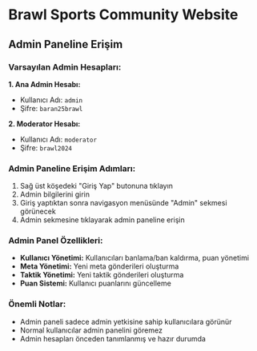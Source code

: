 # Brawl Sports Community Website

## Admin Paneline Erişim

### Varsayılan Admin Hesapları:

**1. Ana Admin Hesabı:**
- Kullanıcı Adı: `admin`
- Şifre: `baran25brawl`

**2. Moderator Hesabı:**
- Kullanıcı Adı: `moderator`
- Şifre: `brawl2024`

### Admin Paneline Erişim Adımları:

1. Sağ üst köşedeki "Giriş Yap" butonuna tıklayın
2. Admin bilgilerini girin
3. Giriş yaptıktan sonra navigasyon menüsünde "Admin" sekmesi görünecek
4. Admin sekmesine tıklayarak admin paneline erişin

### Admin Panel Özellikleri:

- **Kullanıcı Yönetimi:** Kullanıcıları banlama/ban kaldırma, puan yönetimi
- **Meta Yönetimi:** Yeni meta gönderileri oluşturma
- **Taktik Yönetimi:** Yeni taktik gönderileri oluşturma
- **Puan Sistemi:** Kullanıcı puanlarını güncelleme

### Önemli Notlar:

- Admin paneli sadece admin yetkisine sahip kullanıcılara görünür
- Normal kullanıcılar admin panelini göremez
- Admin hesapları önceden tanımlanmış ve hazır durumda